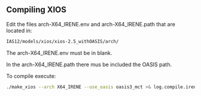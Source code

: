 ## Compiling XIOS

Edit the files arch-X64_IRENE.env and arch-X64_IRENE.path that are located in:

```bash
IAS12/models/xios/xios-2.5_withOASIS/arch/
```
The arch-X64_IRENE.env must be in blank.

In the arch-X64_IRENE.path there mus be included the OASIS path.

To compile execute:

```bash
./make_xios --arch X64_IRENE --use_oasis oasis3_mct >& log.compile.irene

